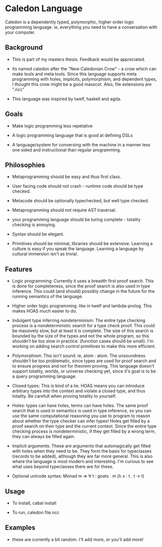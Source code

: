 Caledon Language
================

Caledon is a dependently typed, polymorphic, higher order logic programming language. ie, everything you need to have a conversation with your computer.

Background
----------

* This is part of my masters thesis.  Feedback would be appreciated. 

* Its named caledon after the "New Caledonian Crow" - a crow which can make tools and meta tools.  Since this language supports meta programming with holes, implicits, polymorphism, and dependent types, I thought this crow might be a good masscot. Also, file extensions are ".ncc"

* This language was inspired by twelf, haskell and agda.  

Goals
-----

* Make logic programming less repetative

* A logic programming language that is good at defining DSLs

* A language/system for conversing with the machine in a manner less one sided and instructional than regular programming.

Philosophies 
------------

* Metaprogramming should be easy and thus first class.

* User facing code should not crash - runtime code should be type checked.

* Metacode should be optionally typechecked, but well type checked.

* Metaprogramming should not require AST traversal.  

* your programming language should be turing complete - totality checking is annoying.

* Syntax should be elegant.

* Primitives should be minimal, libraries should be extensive.  Learning a culture is easy if you speak the language.  Learning a language by cultural immersion isn't as trivial.

Features
--------

* Logic programming:  Currently it uses a breadth first proof search. This is done for completeness, since the proof search is also used in type inference.  This could (and should) possibly change in the future for the running semantics of the language.  

* Higher order logic programming: like in twelf and lambda-prolog.  This makes HOAS much easier to do.  

* Indulgent type inferring nondeterminism:  The entire type checking process is a nondeterministic search for a type check proof.  This could be massively slow, but at least it is complete.  The size of this search is bounded by the size of the types and not the whole program, so this shouldn't be too slow in practice.  (function cases should be small).  I'm working on adding search control primitives to make this more efficient.

* Polymorphism:  This isn't sound. ie, atom : atom.  The unsoundness shouldn't be too problematic, since types are used for proof search and to ensure progress and not for theorem proving.  This language doesn't support totality, worlds, or universe checking yet, since it's goal is to be a query programming language.

* Closed types:  This is kind of a lie.  HOAS means you can introduce arbitrary types into the context and violate a closed type, and thus totality.  Be carefull when proving totality to yourself.

* Holes:  types can have holes, terms can have holes.  The same proof search that is used in semantics is used in type inference, so you can use the same computational reasoning you use to program to reason about whether the type checker can infer types!  Holes get filled by a proof search on their type and the current context.  Since the entire type checking process is nondeterministic, if they get filled by a wrong term, they can always be filled again.

* Implicit arguments:  These are arguments that automagically get filled with holes when they need to be.  They form the basis for typeclasses (records to be added), although they are far more general. This is also where the language is most modern and interesting.  I'm curious to see what uses beyond typeclasses there are for these.

* Optional unicode syntax: Monad m ⇒ ∀ t : goats . m (λ x : t . t → t)

Usage
-----

* To install, cabal install

* To run, caledon file.ncc


Examples
--------

* these are currently a bit random.  I'll add more, or you'll add more!



